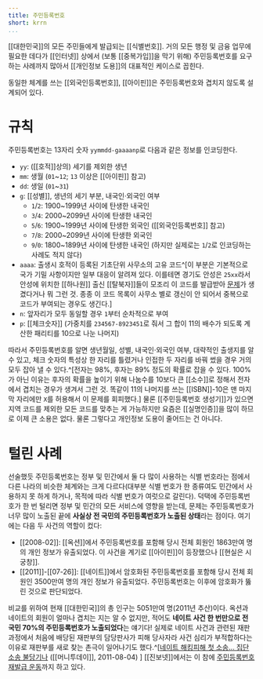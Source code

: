```yaml
---
title: 주민등록번호
short: krrn
...
```


[[대한민국]]의 모든 주민들에게 발급되는 [[식별번호]]. 거의 모든 행정 및 금융 업무에 필요한 데다가 [[인터넷]] 상에서 (보통 [[중복가입]]을 막기 위해) 주민등록번호를 요구하는 사례까지 많아서 [[개인정보 도용]]의 대표적인 케이스로 꼽힌다.

동일한 체계를 쓰는 [[외국인등록번호]], [[아이핀]]은 주민등록번호와 겹치지 않도록 설계되어 있다.

# 규칙

주민등록번호는 13자리 숫자 `yymmdd-gaaaanp`로 다음과 같은 정보를 인코딩한다.

* `yy`: ([[호적]]상의) 세기를 제외한 생년
* `mm`: 생월 (`01`~`12`; `13` 이상은 [[아이핀]] 참고)
* `dd`: 생일 (`01`~`31`)
* `g`: [[성별]], 생년의 세기 부분, 내국인·외국인 여부
	* `1`/`2`: 1900~1999년 사이에 탄생한 내국인
	* `3`/`4`: 2000~2099년 사이에 탄생한 내국인
	* `5`/`6`: 1900~1999년 사이에 탄생한 외국인 ([[외국인등록번호]] 참고)
	* `7`/`8`: 2000~2099년 사이에 탄생한 외국인
	* `9`/`0`: 1800~1899년 사이에 탄생한 내국인 (하지만 실제로는 `1`/`2`로 인코딩하는 사례도 적지 않다)
* `aaaa`: 출생시 호적이 등록된 기초단위 사무소의 고유 코드^[이 부분은 기본적으로 국가 기밀 사항이지만 일부 대응이 알려져 있다. 이를테면 경기도 안성은 `25xx`라서 안성에 위치한 [[하나원]] 출신 [[탈북자]]들이 모조리 이 코드를 발급받아 [문제](http://news.sbs.co.kr/section_news/news_read.jsp?news_id=N1000282238)가 생겼다거나 뭐 그런 것. 종종 이 코드 목록이 사무소 별로 갱신이 안 되어서 중복으로 코드가 부여되는 경우도 생긴다.]
* `n`: 앞자리가 모두 동일할 경우 `1`부터 순차적으로 부여
* `p`: [[체크숫자]] (가중치를 `234567-8923451`로 줘서 그 합이 11의 배수가 되도록 계산한 패리티를 10으로 나눈 나머지)

따라서 주민등록번호를 알면 생년월일, 성별, 내국인·외국인 여부, 대략적인 출생지를 알 수 있고, 체크 숫자의 특성상 한 자리를 틀렸거나 인접한 두 자리를 바꿔 썼을 경우 거의 모두 잡아 낼 수 있다.^[전자는 98%, 후자는 89% 정도의 확률로 잡을 수 있다. 100%가 아닌 이유는 후자의 확률을 높이기 위해 나눔수를 10보다 큰 [[소수]]로 정해서 전자에서 겹치는 경우가 생겨서 그런 것. 똑같이 11의 나머지를 쓰는 [[ISBN]]-10은 맨 마지막 자리에만 `X`를 허용해서 이 문제를 회피했다.] 물론 [[주민등록번호 생성기]]가 있으면 지역 코드를 제외한 모든 코드를 맞추는 게 가능하지만 요즘은 [[실명인증]]을 많이 하므로 이제 큰 소용은 없다. 물론 그렇다고 개인정보 도용이 줄어드는 건 아니다.

# 털린 사례

선술했듯 주민등록번호는 정부 및 민간에서 둘 다 많이 사용하는 식별 번호라는 점에서 다른 나라의 비슷한 체계와는 크게 다르다(대부분 식별 번호가 한 종류여도 민간에서 사용하지 못 하게 하거나, 목적에 따라 식별 번호가 여럿으로 갈린다). 덕택에 주민등록번호가 한 번 털리면 정부 및 민간의 모든 서비스에 영향을 받는데, 문제는 주민등록번호가 너무 많이 노출된 끝에 **사실상 전 국민의 주민등록번호가 노출된 상태**라는 점이다. 여기에는 다음 두 사건의 역할이 컸다:

* [[2008-02]]\: [[옥션]]에서 주민등록번호를 포함해 당시 전체 회원인 1863만여 명의 개인 정보가 유출되었다. 이 사건을 계기로 [[아이핀]]이 등장했으나 [[현실은 시궁창]].
* [[2011]]-[[07-26]]\: [[네이트]]에서 암호화된 주민등록번호를 포함해 당시 전체 회원인 3500만여 명의 개인 정보가 유출되었다. 주민등록번호는 이후에 암호화가 뚫린 것으로 판단되었다.

비교를 위하여 현재 [[대한민국]]의 총 인구는 5051만여 명(2011년 추산)이다. 옥션과 네이트의 회원이 얼마나 겹치는 지는 알 수 없지만, 적어도 **네이트 사건 한 번만으로 전 국민 70%의 주민등록번호가 노출되었다**는 얘기다! 실제로 네이트 사건과 관련된 재판 과정에서 처음에 배당된 재판부의 담당판사가 피해 당사자라 사건 심리가 부적합하다는 이유로 재판부를 새로 찾는 촌극이 일어나기도 했다.^[[네이트 해킹피해 첫 소송… 집단소송 불당기나](http://news.naver.com/main/read.nhn?oid=008&aid=0002586411) ([[머니투데이]], 2011-08-04) ] [[진보넷]]에서는 이 참에 [주민등록번호 재발급 운동](http://act.jinbo.net/drupal/node/6487)까지 하고 있다.

